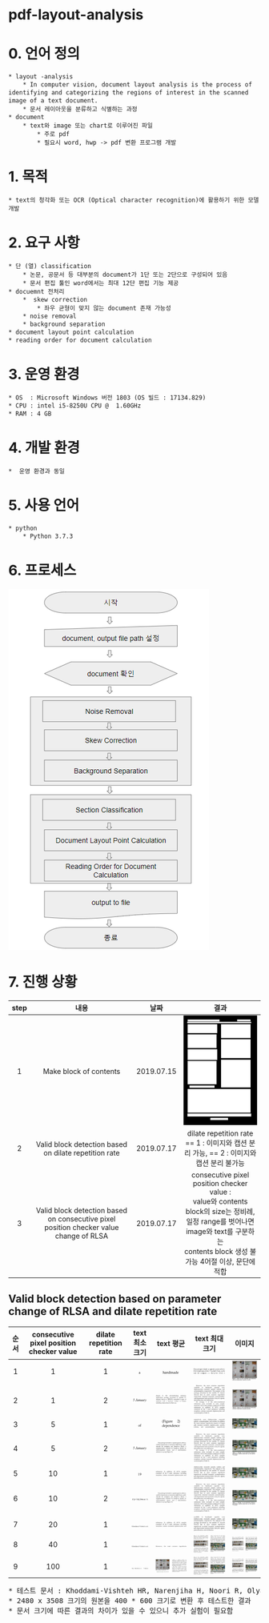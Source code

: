 pdf-layout-analysis
==========================

# 0. 언어 정의
    * layout -analysis 
        * In computer vision, document layout analysis is the process of identifying and categorizing the regions of interest in the scanned image of a text document.
        * 문서 레이아웃을 분류하고 식별하는 과정
    * document
        * text와 image 또는 chart로 이루어진 파일
            * 주로 pdf
            * 필요시 word, hwp -> pdf 변환 프로그램 개발 
# 1. 목적
    * text의 청각화 또는 OCR (Optical character recognition)에 활용하기 위한 모델 개발 
# 2. 요구 사항
    * 단 (열) classification
        * 논문, 공문서 등 대부분의 document가 1단 또는 2단으로 구성되어 있음
        * 문서 편집 툴인 word에서는 최대 12단 편집 기능 제공
    * docuemnt 전처리
        *  skew correction
            * 좌우 균형이 맞지 않는 document 존재 가능성
        * noise removal
        * background separation
    * document layout point calculation
    * reading order for document calculation
# 3. 운영 환경
    * OS  : Microsoft Windows 버전 1803 (OS 빌드 : 17134.829)
    * CPU : intel i5-8250U CPU @  1.60GHz
    * RAM : 4 GB
# 4. 개발 환경
    *  운영 환경과 동일
# 5. 사용 언어
    * python
        * Python 3.7.3
# 6. 프로세스
![WorkProcess](image/result/WorkProcess.PNG)

# 7. 진행 상황
| step| 내용| 날짜 | 결과 |
|:---:|:---:|:---:| :---:|
| 1 | Make block of contents | 2019.07.15 | ![BlockContents](image/result/BlockContents.PNG)|
| 2 | Valid block detection based on dilate repetition rate  | 2019.07.17 | dilate repetition rate <br>== 1 : 이미지와 캡션 분리 가능, == 2 : 이미지와 캡션 분리 불가능|
| 3 | Valid block detection based on consecutive pixel position checker value change of RLSA  | 2019.07.17 |consecutive pixel position checker value :<br>value와 contents block의 size는 정비례, <br> 일정 range를 벗어나면 image와 text를 구분하는 <br> contents block 생성 불가능 4어절 이상, 문단에 적합 |
## Valid block detection based on parameter change of RLSA and dilate repetition rate
| 순서 | consecutive pixel position checker value  | dilate repetition rate | text 최소 크기| text 평균 | text 최대 크기 | 이미지 |
|:---:|:---:|:---:| :---:|:---:|:---:| :---:|
| 1 | 1 | 1 |  ![min](image/performance/crop/1x1/min.jpg)  | ![mean](image/performance/crop/1x1/mean.jpg)| ![max](image/performance/crop/1x1/max.jpg)| ![mean](image/performance/crop/1x1/image.jpg)|
| 2 | 1 | 2 |  ![min](image/performance/crop/1x2/min.jpg)  | ![mean](image/performance/crop/1x2/mean.jpg)| ![max](image/performance/crop/1x2/max.jpg)| ![mean](image/performance/crop/1x2/image.jpg)|
| 3 | 5 | 1 |  ![min](image/performance/crop/5x1/min.jpg)  | ![mean](image/performance/crop/5x1/mean.jpg)| ![max](image/performance/crop/5x1/max.jpg)| ![mean](image/performance/crop/5x1/image.jpg)|
| 4 | 5 | 2 |  ![min](image/performance/crop/5x2/min.jpg)  | ![mean](image/performance/crop/5x2/mean.jpg)| ![max](image/performance/crop/5x2/max.jpg)| ![mean](image/performance/crop/5x2/image.jpg)|
| 5 | 10 | 1 | ![min](image/performance/crop/10x1/min.jpg)  | ![mean](image/performance/crop/10x1/mean.jpg)| ![max](image/performance/crop/10x1/max.jpg)| ![mean](image/performance/crop/10x1/image.jpg)|
| 6 | 10 | 2 | ![min](image/performance/crop/10x2/min.jpg)  | ![mean](image/performance/crop/10x2/mean.jpg)| ![max](image/performance/crop/10x2/max.jpg)| ![mean](image/performance/crop/10x2/image.jpg)|
| 7 | 20| 1 |  ![min](image/performance/crop/20x1/min.jpg)  | ![mean](image/performance/crop/20x1/mean.jpg)| ![max](image/performance/crop/20x1/max.jpg)| ![mean](image/performance/crop/20x1/image.jpg)|
| 8 | 40 | 1 | ![min](image/performance/crop/40x1/min.jpg)  | ![mean](image/performance/crop/40x1/mean.jpg)| ![max](image/performance/crop/40x1/max.jpg)| ![mean](image/performance/crop/40x1/image.jpg)|
| 9 | 100 | 1 |![min](image/performance/crop/100x1/min.jpg)  | ![mean](image/performance/crop/100x1/mean.jpg)| ![max](image/performance/crop/100x1/max.jpg)| ![mean](image/performance/crop/100x1/image.jpg)|
<pre>* 테스트 문서 : Khoddami-Vishteh HR, Narenjiha H, Noori R, Olyaei A, Fard-Sanei A, Fekri M, Farhoudian A. Component Analysis of the Illegal Handmade Pills and Capsules for Self-Medicating Substance Dependence in Tehran, Iran. page (3)
* 2480 x 3508 크기의 원본을 400 * 600 크기로 변환 후 테스트한 결과
* 문서 크기에 따른 결과의 차이가 있을 수 있으니 추가 실험이 필요함
</pre>
